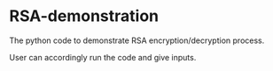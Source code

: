 # RSA-demonstration

The python code to demonstrate RSA encryption/decryption process.

User can accordingly run the code and give inputs.
